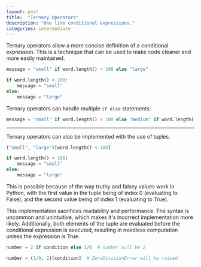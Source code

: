 ```yaml
---
layout: post
title:  "Ternary Operators"
description: "One line conditional expressions."
categories: intermediate
---
```


Ternary operators allow a more concise definition of a conditional expression. This is a technique that can be used to make code cleaner and more easily maintained.

```python
message = "small" if word.length() < 100 else "large"

if word.length() < 100:
	message = "small"
else:
	message = "large"
```

Ternary operators can handle multiple `if else` statements:

```python
message = "small" if word.length() < 100 else "medium" if word.length() < 500 else "large"
```

---

Ternary operators can also be implemented with the use of tuples.

```python
("small", "large")[word.length() < 100]

if word.length() < 100:
	message = "small"
else:
	message = "large"
```

This is possible because of the way truthy and falsey values work in Python, with the first value in the tuple being of index 0 (evaluating to False), and the second value being of index 1 (evaluating to True).

This implementation sacrifices readability and performance. The syntax is uncommon and unintuitive, which makes it's incorrect implementation more likely. Additionally, both elements of the tuple are evaluated before the conditional expression is executed, resulting in needless computation unless the expression is True.

```python
number = 2 if condition else 1/0  # number will be 2

number = (1/0, 2)[condition]  # ZeroDivisionError will be raised
```